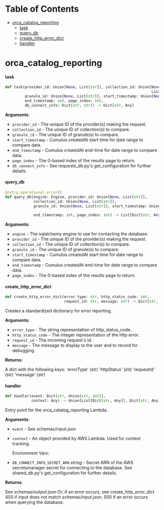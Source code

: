 # Table of Contents

* [orca\_catalog\_reporting](#orca_catalog_reporting)
  * [task](#orca_catalog_reporting.task)
  * [query\_db](#orca_catalog_reporting.query_db)
  * [create\_http\_error\_dict](#orca_catalog_reporting.create_http_error_dict)
  * [handler](#orca_catalog_reporting.handler)

<a id="orca_catalog_reporting"></a>

# orca\_catalog\_reporting

<a id="orca_catalog_reporting.task"></a>

#### task

```python
def task(provider_id: Union[None, List[str]], collection_id: Union[None,
                                                                   List[str]],
         granule_id: Union[None, List[str]], start_timestamp: Union[None, int],
         end_timestamp: int, page_index: int,
         db_connect_info: Dict[str, str]) -> Dict[str, Any]
```

**Arguments**:

- `provider_id` - The unique ID of the provider(s) making the request.
- `collection_id` - The unique ID of collection(s) to compare.
- `granule_id` - The unique ID of granule(s) to compare.
- `start_timestamp` - Cumulus createdAt start time for date range to compare data.
- `end_timestamp` - Cumulus createdAt end-time for date range to compare data.
- `page_index` - The 0-based index of the results page to return.
- `db_connect_info` - See requests_db.py's get_configuration for further details.

<a id="orca_catalog_reporting.query_db"></a>

#### query\_db

```python
@retry_operational_error()
def query_db(engine: Engine, provider_id: Union[None, List[str]],
             collection_id: Union[None, List[str]],
             granule_id: Union[None, List[str]], start_timestamp: Union[None,
                                                                        int],
             end_timestamp: int, page_index: int) -> List[Dict[str, Any]]
```

**Arguments**:

- `engine` - The sqlalchemy engine to use for contacting the database.
- `provider_id` - The unique ID of the provider(s) making the request.
- `collection_id` - The unique ID of collection(s) to compare.
- `granule_id` - The unique ID of granule(s) to compare.
- `start_timestamp` - Cumulus createdAt start time for date range to compare data.
- `end_timestamp` - Cumulus createdAt end-time for date range to compare data.
- `page_index` - The 0-based index of the results page to return.

<a id="orca_catalog_reporting.create_http_error_dict"></a>

#### create\_http\_error\_dict

```python
def create_http_error_dict(error_type: str, http_status_code: int,
                           request_id: str, message: str) -> Dict[str, Any]
```

Creates a standardized dictionary for error reporting.

**Arguments**:

- `error_type` - The string representation of http_status_code.
- `http_status_code` - The integer representation of the http error.
- `request_id` - The incoming request's id.
- `message` - The message to display to the user and to record for debugging.

**Returns**:

  A dict with the following keys:
  'errorType' (str)
  'httpStatus' (int)
  'requestId' (str)
  'message' (str)

<a id="orca_catalog_reporting.handler"></a>

#### handler

```python
def handler(event: Dict[str, Union[str, int]],
            context: Any) -> Union[List[Dict[str, Any]], Dict[str, Any]]
```

Entry point for the orca_catalog_reporting Lambda.

**Arguments**:

- `event` - See schemas/input.json
- `context` - An object provided by AWS Lambda. Used for context tracking.
  
  Environment Vars:
- `DB_CONNECT_INFO_SECRET_ARN` _string_ - Secret ARN of the AWS secretsmanager secret for connecting to the database.
  See shared_db.py's get_configuration for further details.
  

**Returns**:

  See schemas/output.json
  Or, if an error occurs, see create_http_error_dict
  400 if input does not match schemas/input.json. 500 if an error occurs when querying the database.

